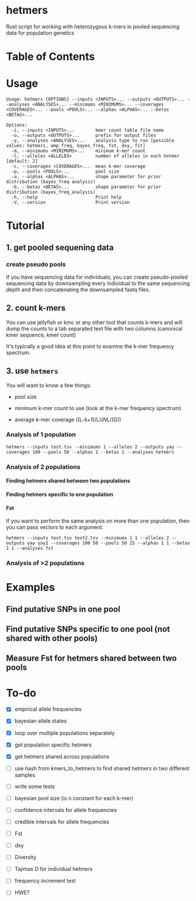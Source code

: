# hetmers

Rust script for working with heterozygous k-mers in pooled sequencing data for population genetics

# Table of Contents

# Usage

```
Usage: hetmers [OPTIONS] --inputs <INPUTS>... --outputs <OUTPUTS>... --analyses <ANALYSES>... --minimums <MINIMUMS>... --coverages <COVERAGES>... --pools <POOLS>... --alphas <ALPHAS>... --betas <BETAS>...

Options:
  -i, --inputs <INPUTS>...        kmer count table file name
  -o, --outputs <OUTPUTS>...      prefix for output files
  -y, --analyses <ANALYSES>...    analysis type to run [possible values: hetmers, emp_freq, bayes_freq, fst, dxy, fit]
  -m, --minimums <MINIMUMS>...    minimum k-mer count
  -l, --alleles <ALLELES>         number of alleles in each hetmer [default: 2]
  -c, --coverages <COVERAGES>...  mean k-mer coverage
  -p, --pools <POOLS>...          pool size
  -a, --alphas <ALPHAS>...        shape parameter for prior distribution (bayes_freq analysis)
  -b, --betas <BETAS>...          shape parameter for prior distribution (bayes_freq_analysis)
  -h, --help                      Print help
  -V, --version                   Print version
```

# Tutorial

## 1. get pooled sequening data

### create pseudo pools

If you have sequencing data for individuals, you can create pseudo-pooled sequencing data by downsampling every individual to the same sequencing depth and then concatenating the downsampled fastq files.

## 2. count k-mers

You can use jellyfish or kmc or any other tool that counts k-mers and will dump the counts to a tab separated text file with two columns (canonical kmer sequence, kmer count)

It's typically a good idea at this point to examine the k-mer frequency spectrum.

## 3. use `hetmers`

You will want to know a few things:

* pool size

* minimum k-mer count to use (look at the k-mer frequency spectrum)

* average k-mer coverage ((L-k+1)/L)*(N*L/(G))

### Analysis of 1 population

`hetmers --inputs test.tsv --minimums 1 --alleles 2 --outputs yay --coverages 100 --pools 50 --alphas 1 --betas 1 --analyses hetmers`

### Analysis of 2 populations

#### Finding hetmers shared between two populations

#### Finding hetmers specific to one population

#### Fst

If you want to perform the same analysis on more than one population, then you can pass vectors to each argument.

`hetmers --inputs test.tsv test2.tsv --minimums 1 1 --alleles 2 --outputs yay yay2 --coverages 100 50 --pools 50 25 --alphas 1 1 --betas 1 1 --analyses fst`

### Analysis of >2 populations

# Examples

## Find putative SNPs in one pool

## Find putative SNPs specific to one pool (not shared with other pools)

## Measure Fst for hetmers shared between two pools

# To-do

- [x] empirical allele frequencies

- [x] bayesian allele states

- [x] loop over multiple populations separately

- [x] get population specific hetmers

- [x] get hetmers shared across populations

- [ ] use hash from kmers_to_hetmers to find shared hetmers in two different samples

- [ ] write some tests

- [ ] bayesian pool size (is n constant for each k-mer)

- [ ] confidence intervals for allele frequencies

- [ ] credible intervals for allele frequencies

- [ ] Fst

- [ ] dxy

- [ ] Diversity

- [ ] Tajimas D for individual hetmers

- [ ] frequency increment test

- [ ] HWE?
